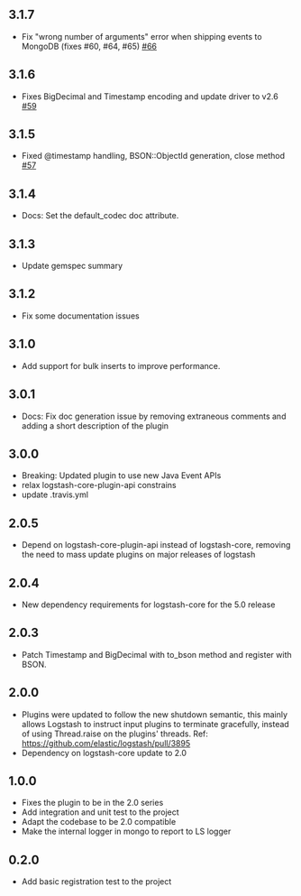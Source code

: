 ## 3.1.7
  - Fix "wrong number of arguments" error when shipping events to MongoDB (fixes #60, #64, #65) [#66](https://github.com/logstash-plugins/logstash-output-mongodb/pull/66)

## 3.1.6
  - Fixes BigDecimal and Timestamp encoding and update driver to v2.6 [#59](https://github.com/logstash-plugins/logstash-output-mongodb/pull/59)

## 3.1.5
  - Fixed @timestamp handling, BSON::ObjectId generation, close method [#57](https://github.com/logstash-plugins/logstash-output-mongodb/pull/57)

## 3.1.4
  - Docs: Set the default_codec doc attribute.

## 3.1.3
  - Update gemspec summary

## 3.1.2
  - Fix some documentation issues

## 3.1.0
 - Add support for bulk inserts to improve performance.

## 3.0.1
 - Docs: Fix doc generation issue by removing extraneous comments and adding a short description of the plugin

## 3.0.0
 - Breaking: Updated plugin to use new Java Event APIs
 - relax logstash-core-plugin-api constrains
 - update .travis.yml

## 2.0.5
  - Depend on logstash-core-plugin-api instead of logstash-core, removing the need to mass update plugins on major releases of logstash

## 2.0.4
  - New dependency requirements for logstash-core for the 5.0 release

## 2.0.3
 - Patch Timestamp and BigDecimal with to_bson method and register with BSON.

## 2.0.0
 - Plugins were updated to follow the new shutdown semantic, this mainly allows Logstash to instruct input plugins to terminate gracefully,
   instead of using Thread.raise on the plugins' threads. Ref: https://github.com/elastic/logstash/pull/3895
 - Dependency on logstash-core update to 2.0

## 1.0.0
 - Fixes the plugin to be in the 2.0 series
 - Add integration and unit test to the project
 - Adapt the codebase to be 2.0 compatible
 - Make the internal logger in mongo to report to LS logger

## 0.2.0
 - Add basic registration test to the project
